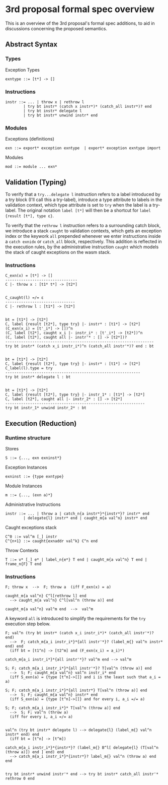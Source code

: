 # 3rd proposal formal spec overview

This is an overview of the 3rd proposal's formal spec additions, to aid in discussions concerning the proposed semantics.

## Abstract Syntax

### Types

Exception Types

```
exntype ::= [t*] -> []
```

### Instructions

```
instr ::= ... | throw x | rethrow l
        | try bt instr* (catch x instr*)* (catch_all instr*)? end
        | try bt instr* delegate l
        | try bt instr* unwind instr* end
```

### Modules

Exceptions (definitions)

```
exn ::= export* exception exntype  | export* exception exntype import
```

Modules


```
mod ::= module ... exn*
```

## Validation (Typing)

To verify that a `try...delegate l` instruction refers to a label introduced by a try block (I'll call this a try-label), introduce a type attribute to labels in the validation context, which type attribute is set to `try` when the label is a try-label. The original notation `label [t*]` will then be a shortcut for `label {result [t*], type ε}`.

To verify that the `rethrow l` instruction refers to a surrounding catch block, we introduce a stack `caught` to validation contexts, which gets an exception index or the keywork `all` prepended whenever we enter instructions inside a `catch exnidx` or `catch_all` block, respectively. This addition is reflected in the execution rules, by the administrative instruction `caught` which models the stack of caught exceptions on the wasm stack.

### Instructions


```
C_exn(x) = [t*] -> []
--------------------------------
C |- throw x : [t1* t*] -> [t2*]


C_caught(l) =/= ε
-------------------------------
C |- rethrow l : [t1*] -> [t2*]


bt = [t1*] -> [t2*]
C, label {result [t2*], type try} |- instr* : [t1*] -> [t2*]
(C_exn(x_i) = [t'_i*] -> [])^n
(C, label [t2*], caught x_i |- instr_i* : [t'_i*] -> [t2*])^n
(C, label [t2*], caught all |- instr'* : [] -> [t2*])?
------------------------------------------------------------------
try bt instr* (catch x_i instr_i*)^n (catch_all instr'*)? end : bt


bt = [t1*] -> [t2*]
C, label {result [t2*], type try} |- instr* : [t1*] -> [t2*]
C_label(l).type = try
------------------------------------------------------------
try bt instr* delegate l : bt


bt = [t1*] -> [t2*]
C, label {result [t2*], type try} |- instr_1* : [t1*] -> [t2*]
C, label [t2*], caught all |- instr_2* : [] -> [t2*]
--------------------------------------------------------------
try bt instr_1* unwind instr_2* : bt
```

## Execution (Reduction)

### Runtime structure

Stores

```
S ::= {..., exn exninst*}
```

Exception Instances

```
exninst ::= {type exntype}
```

Module Instances

```
m ::= {..., (exn a)*}
```

Administrative Instructions

```
instr ::= ... | throw a | catch_n{a instr*}*{instr*}? instr* end
        | delegate{l} instr* end | caught_m{a val^n} instr* end
```

Caught exceptions stack

```
C^0 ::= val^m [_] instr
C^{n+1} ::= caught{exnaddr val^k} C^n end
```

Throw Contexts

```
T ::= v* [_] e* | label_n{e*} T end | caught_m{a val^n} T end | frame_n{F} T end
```

### Instructions


```
F; throw x  -->  F; throw a  (iff F_exn(x) = a)

caught_m{a val^n} C^l[rethrow l] end
  --> caught_m{a val^n} C^l[val^n (throw a)] end

caught_m{a val^n} val^m end  -->  val^m
```

A keyword `all` is introduced to simplify the requirements for the `try` execution step below.

```
F; val^n (try bt instr* (catch x_i instr_i*)* (catch_all instr'*)? end)
  -->  F; catch_m{a_i instr_i*}*{all instr'*}? (label_m{} val^n instr* end) end
  (iff bt = [t1^n] -> [t2^m] and (F_exn(x_i) = a_i)*)

catch_m{a_i instr_i*}*{all instr'*}? val^m end --> val^m

S; F; catch_m{a_i instr_i*}*{all instr'*}? T[val^n (throw a)] end
  -->  S; F; caught_m{a val^n} val^n instr_i* end
  (iff S_exn(a) = {type [t^n]->[]} and i is the least such that a_i = a)

S; F; catch_m{a_i instr_i*}*{all instr*} T[val^n (throw a)] end
  -->  S; F; caught_m{a val^n} instr* end
  (iff S_exn(a) = {type [t^n]->[]} and for every i, a_i =/= a)

S; F; catch_m{a_i instr_i*}* T[val^n (throw a)] end
  -->  S; F; val^n (throw a)
  (iff for every i, a_i =/= a)


val^n (try bt instr* delegate l) --> delegate{l} (label_m{} val^n instr* end) end
  (iff bt = [t^n] -> [t^m])

catch_m{a_i instr_i*}*{instr*}? (label_m{} B^l[ delegate{l} (T[val^n (throw a)]) end ] end) end
  --> catch_m{a_i instr_i*}*{instr*}? label_m{} val^n (throw a) end end


try bt instr* unwind instr'* end --> try bt instr* catch_all instr'* rethrow 0 end
```
